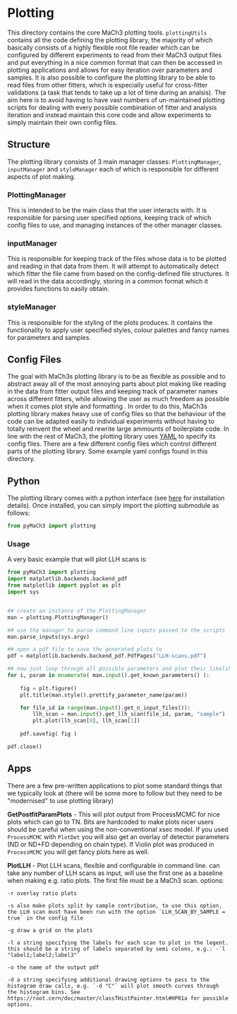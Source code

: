 # Plotting

This directory contains the core MaCh3 plotting tools. `plottingUtils` contains all the code defining the plotting library, the majority of which basically consists of a highly flexible root file reader which can be configured by different experiments to read from their MaCh3 output files and put everything in a nice common format that can then be accessed in plotting applications and allows for easy iteration over parameters and samples. It is also possible to configure the plotting library to be able to read files from other fitters, which is especially useful for cross-fitter validations (a task that tends to take up a lot of time during an analsis). The aim here is to avoid having to have vast numbers of un-maintained plotting scripts for dealing with every possible combination of fitter and analysis iteration and instead maintain this core code and allow experiments to simply maintain their own config files.

## Structure

The plotting library consists of 3 main manager classes: `PlottingManager`, `inputManager` and `styleManager` each of which is responsible for different aspects of plot making.

### PlottingManager

This is intended to be the main class that the user interacts with. It is responsible for parsing user specified options, keeping track of which config files to use, and managing instances of the other manager classes.

### inputManager

This is responsible for keeping track of the files whose data is to be plotted and reading in that data from them. It will attempt to automatically detect which fitter the file came from based on the config-defined file structures. It will read in the data accordingly, storing in a common format which it provides functions to easily obtain.

### styleManager 

This is responsible for the styling of the plots produces. It contains the functionality to apply user specified styles, colour palettes and fancy names for parameters and samples.

## Config Files

The goal with MaCh3s plotting library is to be as flexible as possible and to abstract away all of the most annoying parts about plot making like reading in the data from fitter output files and keeping track of parameter names across different fitters, while allowing the user as much freedom as possible when it comes plot style and formatting . In order to do this, MaCh3s plotting library makes heavy use of config files so that the behaviour of the code can be adapted easily to individual experiments without having to totally reinvent the wheel and rewrite large ammounts of boilerplate code. In line with the rest of MaCh3, the plotting library uses [YAML](https://yaml.org/spec/1.2.2/) to specify its config files. There are a few different config files which control different parts of the plotting library. Some example yaml configs found in this directory.

## Python

The plotting library comes with a python interface (see [here](https://github.com/mach3-software/MaCh3/blob/develop/README.md#python) for installation details). Once installed, you can simply import the plotting submodule as follows:

```python
from pyMaCh3 import plotting
```

### Usage

A very basic example that will plot LLH scans is:

```python
from pyMaCh3 import plotting
import matplotlib.backends.backend_pdf
from matplotlib import pyplot as plt
import sys


## create an instance of the PlottingManager
man = plotting.PlottingManager()

## use the manager to parse command line inputs passed to the scripts
man.parse_inputs(sys.argv)

## open a pdf file to save the generated plots to 
pdf = matplotlib.backends.backend_pdf.PdfPages("LLH-scans.pdf")

## now just loop through all possible parameters and plot their likelihood scans using pyplot
for i, param in enumerate( man.input().get_known_parameters() ):
    
    fig = plt.figure()
    plt.title(man.style().prettify_parameter_name(param))

    for file_id in range(man.input().get_n_input_files()):
        llh_scan = man.input().get_llh_scan(file_id, param, "sample")
        plt.plot(llh_scan[0], llh_scan[1])
    
    pdf.savefig( fig )

pdf.close()
```

## Apps

There are a few pre-written applications to plot some standard things that we typically look at (there will be some more to follow but they need to be "modernised" to use plotting library)

**GetPostfitParamPlots** - This will plot output from ProcessMCMC for nice plots which can go to TN. Bits are hardcoded to make plots nicer users should be careful when using the non-conventional xsec model. If you used `ProcessMCMC` with `PlotDet` you will also get an overlay of detector parameters (ND or ND+FD depending on chain type). If Violin plot was produced in `ProcessMCMC` you will get fancy plots here as well.


**PlotLLH** - Plot LLH scans, flexible and configurable in command line. can take any number of LLH scans as input, will use the first one as a baseline when making e.g. ratio plots. The first file must be a MaCh3 scan.
options:

    -r overlay ratio plots

    -s also make plots split by sample contribution, to use this option, the LLH scan must have been run with the option `LLH_SCAN_BY_SAMPLE = true` in the config file

    -g draw a grid on the plots

    -l a string specifying the labels for each scan to plot in the legent. this should be a string of labels separated by semi colons, e.g.: -`l "label1;label2;label3"`

    -o the name of the output pdf

    -d a string specifying additional drawing options to pass to the histogram draw calls, e.g. `-d "C"` will plot smooth curves through the histogram bins. See https://root.cern/doc/master/classTHistPainter.html#HP01a for possible options.
